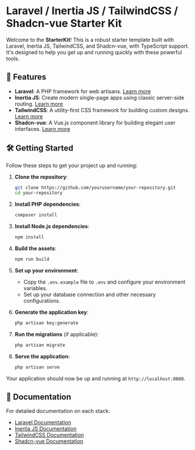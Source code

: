 # Laravel / Inertia JS / TailwindCSS / Shadcn-vue Starter Kit

Welcome to the **StarterKit**! This is a robust starter template built with Laravel, Inertia JS, TailwindCSS, and Shadcn-vue, with TypeScript support. It's designed to help you get up and running quickly with these powerful tools.

## 🚀 Features

- **Laravel**: A PHP framework for web artisans. [Learn more](https://laravel.com/)
- **Inertia JS**: Create modern single-page apps using classic server-side routing. [Learn more](https://inertiajs.com/)
- **TailwindCSS**: A utility-first CSS framework for building custom designs. [Learn more](https://tailwindcss.com/)
- **Shadcn-vue**: A Vue.js component library for building elegant user interfaces. [Learn more](https://www.shadcn-vue.com/)

## 🛠️ Getting Started

Follow these steps to get your project up and running:

1. **Clone the repository**:
    ```bash
    git clone https://github.com/yourusername/your-repository.git
    cd your-repository
    ```

2. **Install PHP dependencies**:
    ```bash
    composer install
    ```

3. **Install Node.js dependencies**:
    ```bash
    npm install
    ```

4. **Build the assets**:
    ```bash
    npm run build
    ```

5. **Set up your environment**:
    - Copy the `.env.example` file to `.env` and configure your environment variables.
    - Set up your database connection and other necessary configurations.

6. **Generate the application key**:
    ```bash
    php artisan key:generate
    ```

7. **Run the migrations** (if applicable):
    ```bash
    php artisan migrate
    ```

8. **Serve the application**:
    ```bash
    php artisan serve
    ```

Your application should now be up and running at `http://localhost:8000`.

## 📄 Documentation

For detailed documentation on each stack:

- [Laravel Documentation](https://laravel.com/docs)
- [Inertia JS Documentation](https://inertiajs.com/docs)
- [TailwindCSS Documentation](https://tailwindcss.com/docs)
- [Shadcn-vue Documentation](https://www.shadcn-vue.com/docs)